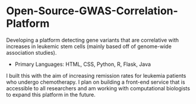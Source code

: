 # Open-Source-GWAS-Correlation-Platform
Developing a platform detecting gene variants that are correlative with increases in leukemic stem cells (mainly based off of genome-wide association studies).
- Primary Languages: HTML, CSS, Python, R, Flask, Java 

I built this with the aim of increasing remission rates for leukemia patients who undergo chemotherapy. I plan on building a front-end service that is accessible to all researchers and am working with computational biologists to expand this platform in the future. 
 
 
 
